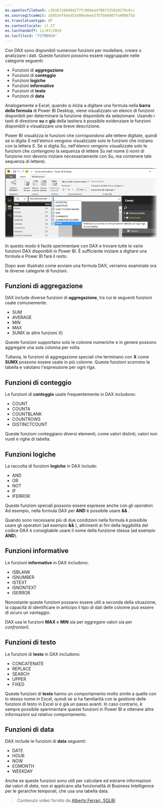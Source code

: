 ```yaml
---
ms.openlocfilehash: c3b1b7288d0d277fc866ea47887335d10279c6cc
ms.sourcegitcommit: a5853ef44ed52e80eabee3757bb6887fa400b75b
ms.translationtype: HT
ms.contentlocale: it-IT
ms.lasthandoff: 11/07/2019
ms.locfileid: "73799934"
---
```

Con DAX sono disponibili numerose funzioni per modellare, creare o analizzare i dati. Queste funzioni possono essere raggruppate nelle categorie seguenti:

* Funzioni di **aggregazione**
* Funzioni di **conteggio**
* Funzioni **logiche**
* Funzioni **informative**
* Funzioni di **testo**
* Funzioni di **data**

Analogamente a Excel, quando si inizia a digitare una formula nella **barra della formula** di Power BI Desktop, viene visualizzato un elenco di funzioni disponibili per determinare la funzione disponibile da selezionare. Usando i tasti di direzione **su** e **giù** della tastiera è possibile evidenziare le funzioni disponibili e visualizzare una breve descrizione.

Power BI visualizza le funzioni che corrispondono alle lettere digitate, quindi se si digita *S* nell'elenco vengono visualizzate solo le funzioni che iniziano con la lettera *S*. Se si digita *Su*, nell'elenco vengono visualizzate solo le funzioni che *contengono* la sequenza di lettere *Su* nel nome (i nomi di funzione non devono iniziare necessariamente con *Su*, ma contenere tale sequenza di lettere).

![](media/7-3-dax-functions/dax-functions_1.png)

In questo modo è facile sperimentare con DAX e trovare tutte le varie funzioni DAX disponibili in Power BI. È sufficiente iniziare a digitare una formula e Power BI farà il resto.

Dopo aver illustrato come avviare una formula DAX, verranno esaminate ora le diverse categorie di funzioni.

## <a name="aggregation-functions"></a>Funzioni di aggregazione
DAX include diverse funzioni di **aggregazione**, tra cui le seguenti funzioni usate comunemente:

* SUM
* AVERAGE
* MIN
* MAX
* SUMX (e altre funzioni *X*)

Queste funzioni supportano solo le colonne numeriche e in genere possono aggregare una sola colonna per volta.

Tuttavia, le funzioni di aggregazione speciali che terminano con **X** come **SUMX** possono essere usate in più colonne. Queste funzioni scorrono la tabella e valutano l'espressione per ogni riga.

## <a name="counting-functions"></a>Funzioni di conteggio
Le funzioni di **conteggio** usate frequentemente in DAX includono:

* COUNT
* COUNTA
* COUNTBLANK
* COUNTROWS
* DISTINCTCOUNT

Queste funzioni conteggiano diversi elementi, come valori distinti, valori non vuoti e righe di tabella.

## <a name="logical-functions"></a>Funzioni logiche
La raccolta di funzioni **logiche** in DAX include:

* AND
* OR
* NOT
* IF
* IFERROR

Queste funzioni speciali possono essere espresse anche con gli *operatori*. Ad esempio, nella formula DAX per **AND** è possibile usare **&&** .

Quando sono necessarie più di due condizioni nella formula è possibile usare gli operatori (ad esempio **&&** ), altrimenti ai fini della leggibilità del codice DAX è consigliabile usare il nome della funzione stessa (ad esempio **AND**).

## <a name="information-functions"></a>Funzioni informative
Le funzioni **informative** in DAX includono:

* ISBLANK
* ISNUMBER
* ISTEXT
* ISNONTEXT
* ISERROR

Nonostante queste funzioni possano essere utili a seconda della situazione, la capacità di identificare in anticipo il tipo di dati delle colonne può essere di sicuro un vantaggio.

DAX usa le funzioni **MAX** e **MIN** sia per *aggregare* valori sia per *confrontarli*.

## <a name="text-functions"></a>Funzioni di testo
Le funzioni di **testo** in DAX includono:

* CONCATENATE
* REPLACE
* SEARCH
* UPPER
* FIXED

Queste funzioni di **testo** hanno un comportamento molto simile a quelle con lo stesso nome in Excel, quindi se si ha familiarità con la gestione delle funzioni di testo in Excel si è già un passo avanti. In caso contrario, è sempre possibile sperimentare queste funzioni in Power BI e ottenere altre informazioni sul relativo comportamento.

## <a name="date-functions"></a>Funzioni di data
DAX include le funzioni di **data** seguenti:

* DATE
* HOUR
* NOW
* EOMONTH
* WEEKDAY

Anche se queste funzioni sono utili per calcolare ed estrarre informazioni dai valori di *data*, non si applicano alla funzionalità di Business Intelligence per le gerarchie temporali, che usa una tabella data.

> Contenuto video fornito da [Alberto Ferrari, SQLBI](https://www.sqlbi.com/learning-dax)
> 
> 

